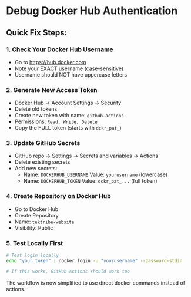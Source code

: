 # Debug Docker Hub Authentication

## Quick Fix Steps:

### 1. Check Your Docker Hub Username
- Go to https://hub.docker.com
- Note your EXACT username (case-sensitive)
- Username should NOT have uppercase letters

### 2. Generate New Access Token
- Docker Hub → Account Settings → Security
- Delete old tokens
- Create new token with name: `github-actions`
- Permissions: `Read, Write, Delete`
- Copy the FULL token (starts with `dckr_pat_`)

### 3. Update GitHub Secrets
- GitHub repo → Settings → Secrets and variables → Actions
- Delete existing secrets
- Add new secrets:
  - Name: `DOCKERHUB_USERNAME` Value: `yourusername` (lowercase)
  - Name: `DOCKERHUB_TOKEN` Value: `dckr_pat_...` (full token)

### 4. Create Repository on Docker Hub
- Go to Docker Hub
- Create Repository
- Name: `tektribe-website`
- Visibility: Public

### 5. Test Locally First
```bash
# Test login locally
echo "your_token" | docker login -u "yourusername" --password-stdin

# If this works, GitHub Actions should work too
```

The workflow is now simplified to use direct docker commands instead of actions.